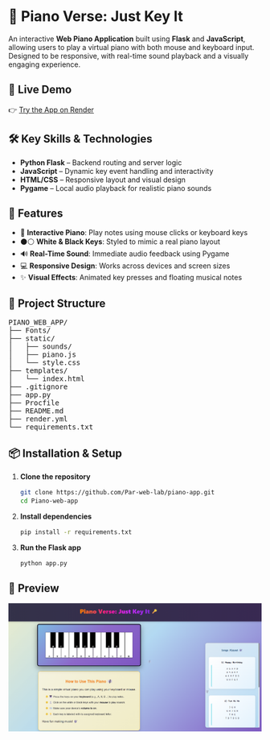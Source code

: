 # 🎹 Piano Verse: Just Key It
An interactive **Web Piano Application** built using **Flask** and **JavaScript**, allowing users to play a virtual piano with both mouse and keyboard input. Designed to be responsive, with real-time sound playback and a visually engaging experience.

## 🚀 Live Demo
👉 [Try the App on Render](https://piano-app-a0o0.onrender.com/)  

## 🛠️ Key Skills & Technologies

- **Python Flask** – Backend routing and server logic  
- **JavaScript** – Dynamic key event handling and interactivity  
- **HTML/CSS** – Responsive layout and visual design  
- **Pygame** – Local audio playback for realistic piano sounds


## 🎯 Features

- 🎹 **Interactive Piano**: Play notes using mouse clicks or keyboard keys  
- ⚫⚪ **White & Black Keys**: Styled to mimic a real piano layout  
- 🔊 **Real-Time Sound**: Immediate audio feedback using Pygame  
- 💻 **Responsive Design**: Works across devices and screen sizes  
- ✨ **Visual Effects**: Animated key presses and floating musical notes

## 📁 Project Structure
<pre>
PIANO_WEB_APP/
├── Fonts/                  
├── static/
│   ├── sounds/             
│   ├── piano.js            
│   └── style.css           
├── templates/
│   └── index.html          
├── .gitignore             
├── app.py                  
├── Procfile                
├── README.md               
├── render.yml              
└── requirements.txt 
</pre>

## 📦 Installation & Setup

1. **Clone the repository**
   ```bash
   git clone https://github.com/Par-web-lab/piano-app.git
   cd Piano-web-app
   ```

2. **Install dependencies**
   ```bash
   pip install -r requirements.txt
   ```

3. **Run the Flask app**
   ```bash
   python app.py
   ```

## 🎥 Preview

![Piano App Preview](image/piano-preview.png)